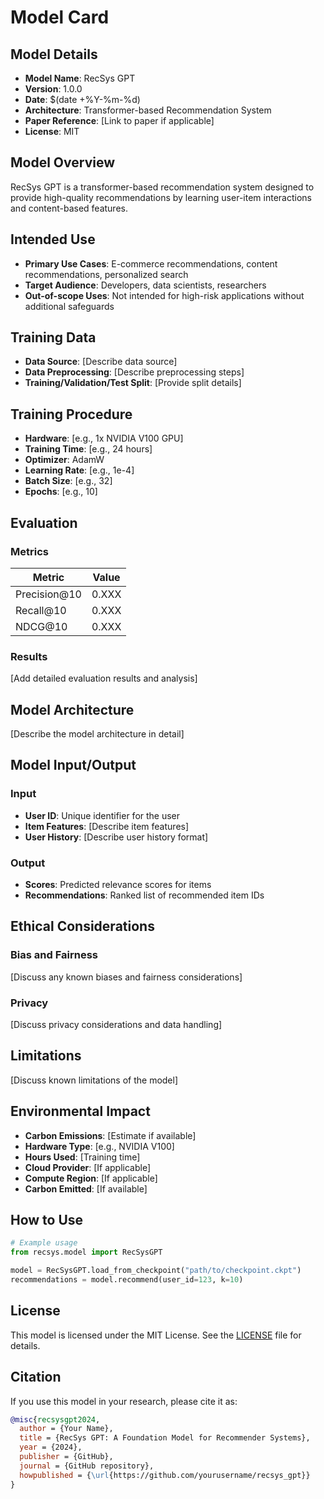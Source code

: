 # Model Card

## Model Details

- **Model Name**: RecSys GPT
- **Version**: 1.0.0
- **Date**: $(date +%Y-%m-%d)
- **Architecture**: Transformer-based Recommendation System
- **Paper Reference**: [Link to paper if applicable]
- **License**: MIT

## Model Overview

RecSys GPT is a transformer-based recommendation system designed to provide high-quality recommendations by learning user-item interactions and content-based features.

## Intended Use

- **Primary Use Cases**: E-commerce recommendations, content recommendations, personalized search
- **Target Audience**: Developers, data scientists, researchers
- **Out-of-scope Uses**: Not intended for high-risk applications without additional safeguards

## Training Data

- **Data Source**: [Describe data source]
- **Data Preprocessing**: [Describe preprocessing steps]
- **Training/Validation/Test Split**: [Provide split details]

## Training Procedure

- **Hardware**: [e.g., 1x NVIDIA V100 GPU]
- **Training Time**: [e.g., 24 hours]
- **Optimizer**: AdamW
- **Learning Rate**: [e.g., 1e-4]
- **Batch Size**: [e.g., 32]
- **Epochs**: [e.g., 10]

## Evaluation

### Metrics

| Metric       | Value  |
|--------------|--------|
| Precision@10 | 0.XXX  |
| Recall@10    | 0.XXX  |
| NDCG@10      | 0.XXX  |


### Results

[Add detailed evaluation results and analysis]

## Model Architecture

[Describe the model architecture in detail]

## Model Input/Output

### Input
- **User ID**: Unique identifier for the user
- **Item Features**: [Describe item features]
- **User History**: [Describe user history format]

### Output
- **Scores**: Predicted relevance scores for items
- **Recommendations**: Ranked list of recommended item IDs

## Ethical Considerations

### Bias and Fairness
[Discuss any known biases and fairness considerations]

### Privacy
[Discuss privacy considerations and data handling]

## Limitations

[Discuss known limitations of the model]

## Environmental Impact

- **Carbon Emissions**: [Estimate if available]
- **Hardware Type**: [e.g., NVIDIA V100]
- **Hours Used**: [Training time]
- **Cloud Provider**: [If applicable]
- **Compute Region**: [If applicable]
- **Carbon Emitted**: [If available]

## How to Use

```python
# Example usage
from recsys.model import RecSysGPT

model = RecSysGPT.load_from_checkpoint("path/to/checkpoint.ckpt")
recommendations = model.recommend(user_id=123, k=10)
```

## License

This model is licensed under the MIT License. See the [LICENSE](../LICENSE) file for details.

## Citation

If you use this model in your research, please cite it as:

```bibtex
@misc{recsysgpt2024,
  author = {Your Name},
  title = {RecSys GPT: A Foundation Model for Recommender Systems},
  year = {2024},
  publisher = {GitHub},
  journal = {GitHub repository},
  howpublished = {\url{https://github.com/yourusername/recsys_gpt}}
}
```
